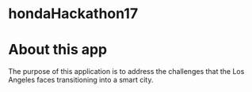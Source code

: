 # hondaHackathon17

# About this app
The purpose of this application is to address the challenges that the Los Angeles faces transitioning into a smart city.
